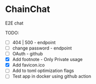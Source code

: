 # ChainChat
E2E chat


TODO:

* [ ] 404 | 500 - endpoint
* [ ] change password - endpoint
* [ ] OAuth - github
* [x] Add footnote - Only Private usage
* [x] Add favicon.ico
* [ ] Add to toml optimization flags
* [ ] Test app in docker using github action
